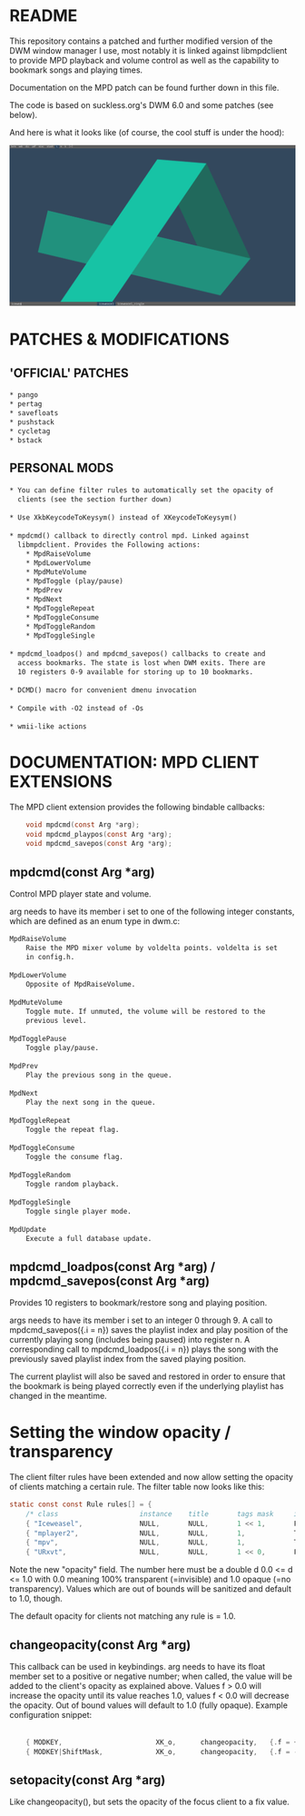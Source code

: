 README
======

This repository contains a patched and further modified version of the
DWM window manager I use, most notably it is linked against libmpdclient
to provide MPD playback and volume control as well as the capability to
bookmark songs and playing times.

Documentation on the MPD patch can be found further down in this file.

The code is based on suckless.org's DWM 6.0 and some patches (see below).

And here is what it looks like (of course, the cool stuff is under the
hood):

![Screenshot](/screenshot.png)

PATCHES & MODIFICATIONS
=======================

'OFFICIAL' PATCHES
------------------
    
    * pango
    * pertag
    * savefloats
    * pushstack
    * cycletag
    * bstack

PERSONAL MODS
-------------

    * You can define filter rules to automatically set the opacity of
      clients (see the section further down)

    * Use XkbKeycodeToKeysym() instead of XKeycodeToKeysym()

    * mpdcmd() callback to directly control mpd. Linked against
      libmpdclient. Provides the Following actions:
        * MpdRaiseVolume
        * MpdLowerVolume
        * MpdMuteVolume
        * MpdToggle (play/pause)
        * MpdPrev
        * MpdNext
        * MpdToggleRepeat
        * MpdToggleConsume
        * MpdToggleRandom
        * MpdToggleSingle

    * mpdcmd_loadpos() and mpdcmd_savepos() callbacks to create and
      access bookmarks. The state is lost when DWM exits. There are
      10 registers 0-9 available for storing up to 10 bookmarks.

    * DCMD() macro for convenient dmenu invocation

    * Compile with -O2 instead of -Os

    * wmii-like actions

DOCUMENTATION: MPD CLIENT EXTENSIONS
====================================

The MPD client extension provides the following bindable callbacks:

```C
    void mpdcmd(const Arg *arg);
    void mpdcmd_playpos(const Arg *arg);
    void mpdcmd_savepos(const Arg *arg);
```

mpdcmd(const Arg \*arg)
----------------------

Control MPD player state and volume.

arg needs to have its member i set to one of the following integer
constants, which are defined as an enum type in dwm.c:

    MpdRaiseVolume
        Raise the MPD mixer volume by voldelta points. voldelta is set
        in config.h.

    MpdLowerVolume
        Opposite of MpdRaiseVolume.

    MpdMuteVolume
        Toggle mute. If unmuted, the volume will be restored to the
        previous level.

    MpdTogglePause
        Toggle play/pause.

    MpdPrev
        Play the previous song in the queue.

    MpdNext
        Play the next song in the queue.

    MpdToggleRepeat
        Toggle the repeat flag.

    MpdToggleConsume
        Toggle the consume flag.

    MpdToggleRandom
        Toggle random playback.

    MpdToggleSingle
        Toggle single player mode.

    MpdUpdate
        Execute a full database update.

mpdcmd_loadpos(const Arg \*arg) / mpdcmd_savepos(const Arg \*arg)
----------------------------------------------------------------

Provides 10 registers to bookmark/restore song and playing position.

args needs to have its member i set to an integer 0 through 9. A call to
mpdcmd_savepos({.i = n}) saves the playlist index and play position of
the currently playing song (includes being paused) into register n. A
corresponding call to mpdcmd_loadpos({.i = n}) plays the song with the
previously saved playlist index from the saved playing position.

The current playlist will also be saved and restored in order to ensure
that the bookmark is being played correctly even if the underlying
playlist has changed in the meantime.

Setting the window opacity / transparency
=========================================

The client filter rules have been extended and now allow setting the
opacity of clients matching a certain rule. The filter table now 
looks like this:

```C
static const const Rule rules[] = {
    /* class                    instance    title       tags mask     isfloating   monitor  opacity */
    { "Iceweasel",              NULL,       NULL,       1 << 1,       False,       -1,      1.0 },
    { "mplayer2",               NULL,       NULL,       1,            True,        -1,      1.0 },
    { "mpv",                    NULL,       NULL,       1,            True,        -1,      1.0 },
    { "URxvt",                  NULL,       NULL,       1 << 0,       False,       -1,      0.9 }};
```

Note the new "opacity" field. The number here must be a double d 0.0 <=
d <= 1.0 with 0.0 meaning 100% transparent (=invisible) and 1.0 opaque
(=no transparency). Values which are out of bounds will be sanitized and
default to 1.0, though.

The default opacity for clients not matching any rule is = 1.0.

changeopacity(const Arg \*arg)
----------------------------

This callback can be used in keybindings. arg needs to have its float
member set to a positive or negative number; when called, the value will
be added to the client's opacity as explained above. Values f > 0.0 will
increase the opacity until its value reaches 1.0, values f < 0.0 will
decrease the opacity. Out of bound values will default to 1.0 (fully
opaque). Example configuration snippet:

```C

    { MODKEY,                       XK_o,      changeopacity,   {.f = +0.05 }},
    { MODKEY|ShiftMask,             XK_o,      changeopacity,   {.f = -0.05 }},
```

setopacity(const Arg \*arg)
--------------------------

Like changeopacity(), but sets the opacity of the focus client to a fix
value.
